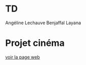 # TD
Angéline Lechauve Benjaffal Layana

# Projet cinéma
[voir la page web](https://github.com/Angeline14670/TD.git)